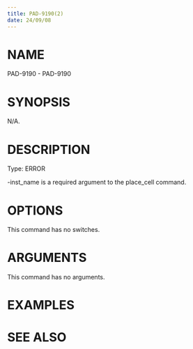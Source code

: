```yaml
---
title: PAD-9190(2)
date: 24/09/08
---
```


# NAME

PAD-9190 - PAD-9190

# SYNOPSIS

N/A.

# DESCRIPTION

Type: ERROR

-inst_name is a required argument to the place_cell command.

# OPTIONS

This command has no switches.

# ARGUMENTS

This command has no arguments.

# EXAMPLES

# SEE ALSO
